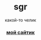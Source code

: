 <h1 align="center">sgr</h1>
<p align="center">какой-то челик</p>
<h3 align="center"><a href="https://the-sgr.github.io/" target="_blank">мой сайтик</a></h3>

